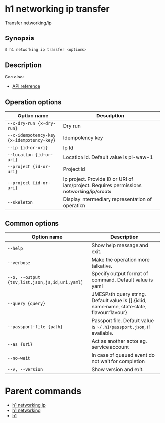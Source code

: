 
# h1 networking ip transfer

Transfer networking/ip

## Synopsis

```bash
$ h1 networking ip transfer <options>
```

## Description

See also:

* [API reference](https://api.hyperone.com/v2/docs#operation/networking_project_ip_transfer)

## Operation options

| Option name                                   | Description                                                                             |
| --------------------------------------------- | --------------------------------------------------------------------------------------- |
| ```--x-dry-run {x-dry-run}```                 | Dry run                                                                                 |
| ```--x-idempotency-key {x-idempotency-key}``` | Idempotency key                                                                         |
| ```--ip {id-or-uri}```                        | Ip Id                                                                                   |
| ```--location {id-or-uri}```                  | Location Id. Default value is pl-waw-1                                                  |
| ```--project {id-or-uri}```                   | Project Id                                                                              |
| ```--project {id-or-uri}```                   | Ip project. Provide ID or URI of iam/project. Requires permissions networking/ip/create |
| ```--skeleton```                              | Display intermediary representation of operation                                        |

## Common options

| Option name                                        | Description                                                                                    |
| -------------------------------------------------- | ---------------------------------------------------------------------------------------------- |
| ```--help```                                       | Show help message and exit.                                                                    |
| ```--verbose```                                    | Make the operation more talkative.                                                             |
| ```--o, --output {tsv,list,json,js,id,uri,yaml}``` | Specify output format of command. Default value is yaml                                        |
| ```--query {query}```                              | JMESPath query string. Default value is [].\{id:id, name:name, state:state, flavour:flavour\}  |
| ```--passport-file {path}```                       | Passport file. Default value is ```~/.h1/passport.json```, if available.                       |
| ```--as {uri}```                                   | Act as another actor eg. service account                                                       |
| ```--no-wait```                                    | In case of queued event do not wait for completion                                             |
| ```--v, --version```                               | Show version and exit.                                                                         |

# Parent commands

* [h1 networking ip](./../README.md)
* [h1 networking](./../../README.md)
* [h1](./../../../README.md)
